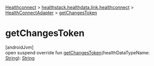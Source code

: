 
[Healthconnect](../../../healthconnect.html) > [healthstack.healthdata.link.healthconnect](../index.html) > [HealthConnectAdapter](index.html) > [getChangesToken](get-changes-token.html)



# getChangesToken



[androidJvm]\
open suspend override fun [getChangesToken](get-changes-token.html)(healthDataTypeName: [String](https://kotlinlang.org/api/latest/jvm/stdlib/kotlin/-string/index.html)): [String](https://kotlinlang.org/api/latest/jvm/stdlib/kotlin/-string/index.html)





